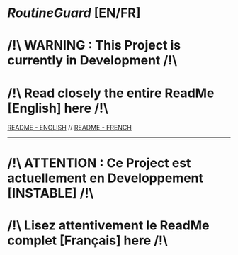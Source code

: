# *RoutineGuard* [EN/FR]

# /!\ WARNING : This Project is currently in Development /!\
# /!\ Read closely the entire ReadMe [English] here /!\
[README - ENGLISH](../README_EN.md) // [README - FRENCH](../README_FR.md)
______________________________________________

# /!\ ATTENTION : Ce Project est actuellement en Developpement [INSTABLE] /!\
# /!\ Lisez attentivement le ReadMe complet [Français] here /!\

